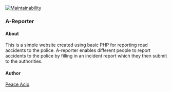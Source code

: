 [![Maintainability](https://api.codeclimate.com/v1/badges/53423a00c7662936a6ac/maintainability)](https://codeclimate.com/github/Peace-Apple/AReporter/maintainability)

### A-Reporter
#### About
This is a simple website created using basic PHP for reporting road accidents to the police.
A-reporter enables different people to report accidents to the police by filling in an incident report which they then submit to the authorities.

#### Author
[Peace Acio](https://github.com/Peace-Apple)
